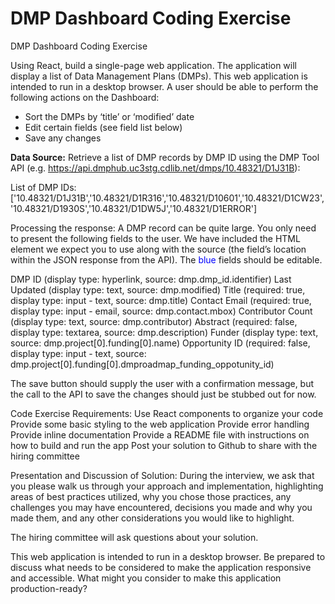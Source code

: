 # DMP Dashboard Coding Exercise

DMP Dashboard Coding Exercise

Using React, build a single-page web application.  The application will display a list of Data Management Plans (DMPs).   This web application is intended to run in a desktop browser.  A user should be able to perform the following actions on the Dashboard:

- Sort the DMPs by ‘title’ or ‘modified’ date
- Edit certain fields (see field list below)
- Save any changes

**Data Source:**
Retrieve a list of DMP records by DMP ID using the DMP Tool API 
(e.g. https://api.dmphub.uc3stg.cdlib.net/dmps/10.48321/D1J31B):

List of DMP IDs:
['10.48321/D1J31B','10.48321/D1R316','10.48321/D10601','10.48321/D1CW23','10.48321/D1930S','10.48321/D1DW5J','10.48321/D1ERROR']



Processing the response:
A DMP record can be quite large. You only need to present the following fields to the user. We have included the HTML element we expect you to use along with the source (the field’s location within the JSON response from the API). The <font color="blue">blue</font> fields should be editable.

DMP ID (display type: hyperlink, source: dmp.dmp_id.identifier)
Last Updated (display type: text, source: dmp.modified)
Title (required: true, display type: input - text, source: dmp.title)
Contact Email (required: true, display type: input - email, source: dmp.contact.mbox)
Contributor Count (display type: text, source: dmp.contributor)
Abstract (required: false, display type: textarea, source: dmp.description)
Funder (display type: text, source: dmp.project[0].funding[0].name)
Opportunity ID (required: false, display type: input - text, source: dmp.project[0].funding[0].dmproadmap_funding_oppotunity_id)

The save button should supply the user with a confirmation message, but the call to the API to save the changes should just be stubbed out for now.

Code Exercise Requirements:
Use React components to organize your code
Provide some basic styling to the web application
Provide error handling
Provide inline documentation 
Provide a README file with instructions on how to build and run the app
Post your solution to Github to share with the hiring committee


Presentation and Discussion of Solution:
During the interview, we ask that you please walk us through your approach and implementation, highlighting areas of best practices utilized, why you chose those practices, any challenges you may have encountered, decisions you made and why you made them, and any other considerations you would like to highlight.  

The hiring committee will ask questions about your solution.  

This web application is intended to run in a desktop browser.  Be prepared to discuss what needs to be considered to make the application responsive and accessible.  What might you consider to make this application production-ready?

